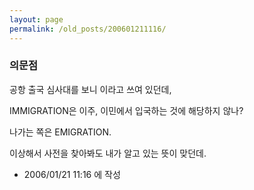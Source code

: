 ```yaml
---
layout: page
permalink: /old_posts/200601211116/
---
```


### 의문점

공항 출국 심사대를 보니 <IMMIGRATION>이라고 쓰여 있던데,

IMMIGRATION은 이주, 이민에서 입국하는 것에 해당하지 않나?

나가는 쪽은 EMIGRATION.

이상해서 사전을 찾아봐도 내가 알고 있는 뜻이 맞던데.





- 2006/01/21 11:16 에 작성
